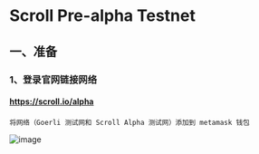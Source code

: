 # Scroll Pre-alpha Testnet

## 一、准备
### 1、登录官网链接网络
#### https://scroll.io/alpha    
    将网络（Goerli 测试网和 Scroll Alpha 测试网）添加到 metamask 钱包
![image](https://github.com/ZoeDTiger/Scroll-Alpha-Testnet/assets/100336530/476c79fb-f74b-481f-b35a-10048c8a10b9)
























